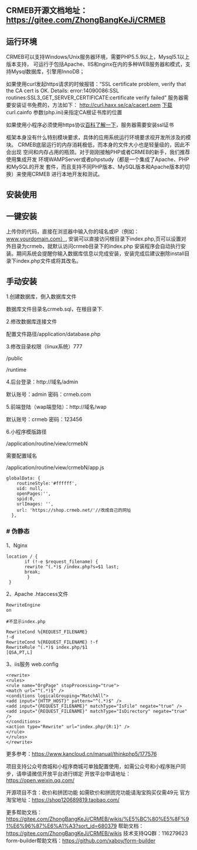 ## CRMEB开源文档地址：https://gitee.com/ZhongBangKeJi/CRMEB
## 运行环境
CRMEB可以支持Windows/Unix服务器环境，需要PHP5.5.9以上，Mysql5.1以上版本支持， 可运行于包括Apache、IIS和nginx在内的多种WEB服务器和模式，支持Mysql数据库，引擎用InnoDB；

如果使用curl发起https请求的时候报错：“SSL certificate problem, verify that the CA cert is OK. Details: error:14090086:SSL routines:SSL3_GET_SERVER_CERTIFICATE:certificate verify failed” 
服务器需要安装证书免费的，方法如下：
http://curl.haxx.se/ca/cacert.pem [下载](http://curl.haxx.se/ca/cacert.pem)
curl.cainfo 参数(php.ini)来指定CA根证书库的位置

如果使用小程序必须使用https协议[百科了解一下](https://baike.baidu.com/item/https/285356)，服务器需要安装ssl证书


框架本身没有什么特别模块要求，具体的应用系统运行环境要求视开发所涉及的模块。 CRMEB底层运行的内存消耗极低，而本身的文件大小也是轻量级的，因此不会出现 空间和内存占用的瓶颈。对于刚刚接触PHP或者CRMEB的新手，我们推荐使用集成开发 环境WAMPServer或者phpstudy（都是一个集成了Apache、PHP和MySQL的开发 套件，而且支持不同PHP版本、MySQL版本和Apache版本的切换）来使用CRMEB 进行本地开发和测试。

## 安装使用

## 一键安装
上传你的代码，直接在浏览器中输入你的域名或IP（例如：www.yourdomain.com）,
安装可以直接访问根目录下index.php,页可以设置对外目录为crmeb，就默认访问crmeb目录下的index.php
安装程序会自动执行安装。期间系统会提醒你输入数据库信息以完成安装，安装完成后建议删除install目录下index.php文件或将其改名。
## 手动安装

1.创建数据库，倒入数据库文件

数据库文件目录名crmeb.sql，在根目录下.

2.修改数据库连接文件

配置文件路径/application/database.php

3.修改目录权限（linux系统）777

/public

/runtime

4.后台登录：http://域名/admin

默认账号：admin 密码：crmeb.com

5.前端登陆（wap端登陆）：http://域名/wap

默认账号：crmeb 密码：123456

6.小程序模版路径

/application/routine/view/crmebN

需要配置域名

/application/routine/view/crmebN/app.js

```
globalData: {
    routineStyle:'#ffffff',
    uid: null,
    openPages:'',
    spid:0,
    urlImages: '',
    url: 'https://shop.crmeb.net/'//改成自己的网址
  },
```

### # 伪静态
1、Nginx
~~~
location / {
       if (!-e $request_filename) {
       rewrite ^(.*)$ /index.php?s=$1 last;
       break;
        }
 }
~~~
2、Apache
.htaccess文件
~~~
RewriteEngine
on

#不显示index.php

RewriteCond %{REQUEST_FILENAME}
!-d
RewriteCond %{REQUEST_FILENAME} !-f
RewriteRule ^(.*)$ index.php/$1
[QSA,PT,L]
~~~
3、iis服务
web.config
~~~
<rewrite> 
<rules> 
<rule name="OrgPage" stopProcessing="true"> 
<match url="^(.*)$" /> 
<conditions logicalGrouping="MatchAll"> 
<add input="{HTTP_HOST}" pattern="^(.*)$" /> 
<add input="{REQUEST_FILENAME}" matchType="IsFile" negate="true" /> 
<add input="{REQUEST_FILENAME}" matchType="IsDirectory" negate="true" /> 
</conditions> 
<action type="Rewrite" url="index.php/{R:1}" /> 
</rule> 
</rules> 
</rewrite>
~~~
更多参考：https://www.kancloud.cn/manual/thinkphp5/177576

项目支持公众号商城和小程序商城可单独配置使用，如需公众号和小程序账户同步，请申请微信开放平台进行绑定
开放平台申请地址：https://open.weixin.qq.com/

开源项目不含：砍价和拼团功能
如需砍价和拼团完功能请淘宝购买仅需49元
官方淘宝地址：https://shop120689819.taobao.com/

更多帮助文档：https://gitee.com/ZhongBangKeJi/CRMEB/wikis/%E5%BC%80%E5%8F%91%E6%96%87%E6%A1%A3?sort_id=680379
帮助文档：https://gitee.com/ZhongBangKeJi/CRMEB/wikis
技术支持QQ群：116279623
form-builder帮助文档：https://github.com/xaboy/form-builder